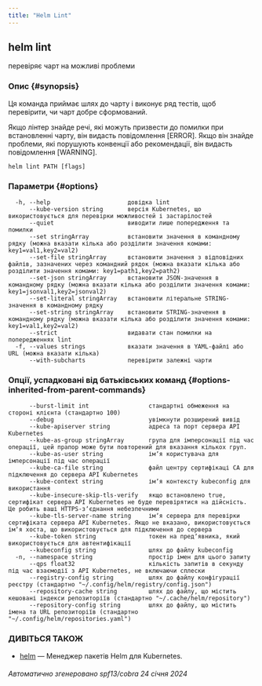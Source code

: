 ```yaml
---
title: "Helm Lint"
---
```


## helm lint

перевіряє чарт на можливі проблеми

### Опис {#synopsis}

Ця команда приймає шлях до чарту і виконує ряд тестів, щоб перевірити, чи чарт добре сформований.

Якщо лінтер знайде речі, які можуть призвести до помилки при встановленні чарту, він видасть повідомлення [ERROR]. Якщо він знайде проблеми, які порушують конвенції або рекомендації, він видасть повідомлення [WARNING].

```shell
helm lint PATH [flags]
```

### Параметри {#options}

```none
  -h, --help                      довідка lint
      --kube-version string       версія Kubernetes, що використовується для перевірки можливостей і застарілостей
      --quiet                     виводити лише попередження та помилки
      --set stringArray           встановити значення в командному рядку (можна вказати кілька або розділити значення комами: key1=val1,key2=val2)
      --set-file stringArray      встановити значення з відповідних файлів, зазначених через командний рядок (можна вказати кілька або розділити значення комами: key1=path1,key2=path2)
      --set-json stringArray      встановити JSON-значення в командному рядку (можна вказати кілька або розділити значення комами: key1=jsonval1,key2=jsonval2)
      --set-literal stringArray   встановити літеральне STRING-значення в командному рядку
      --set-string stringArray    встановити STRING-значення в командному рядку (можна вказати кілька або розділити значення комами: key1=val1,key2=val2)
      --strict                    видавати стан помилки на попередженнях lint
  -f, --values strings            вказати значення в YAML-файлі або URL (можна вказати кілька)
      --with-subcharts            перевірити залежні чарти
```

### Опції, успадковані від батьківських команд {#options-inherited-from-parent-commands}

```none
      --burst-limit int                 стандартні обмеження на стороні клієнта (стандартно 100)
      --debug                           увімкнути розширений вивід
      --kube-apiserver string           адреса та порт сервера API Kubernetes
      --kube-as-group stringArray       група для імперсонації під час операції, цей прапор може бути повторений для вказання кількох груп.
      --kube-as-user string             імʼя користувача для імперсонації під час операції
      --kube-ca-file string             файл центру сертифікаці СА для підключення до сервера API Kubernetes
      --kube-context string             імʼя контексту kubeconfig для використання
      --kube-insecure-skip-tls-verify   якщо встановлено true, сертифікат сервера API Kubernetes не буде перевірятися на дійсність. Це робить ваші HTTPS-зʼєднання небезпечними
      --kube-tls-server-name string     імʼя сервера для перевірки сертифіката сервера API Kubernetes. Якщо не вказано, використовується імʼя хоста, що використовується для підключення до сервера
      --kube-token string               токен на предʼявника, який використовується для автентифікації
      --kubeconfig string               шлях до файлу kubeconfig
  -n, --namespace string                простір імен для цього запиту
      --qps float32                     кількість запитів в секунду під час взаємодії з API Kubernetes, не включаючи сплески
      --registry-config string          шлях до файлу конфігурації реєстру (стандартно "~/.config/helm/registry/config.json")
      --repository-cache string         шлях до файлу, що містить кешовані індекси репозиторіїв (стандартно "~/.cache/helm/repository")
      --repository-config string        шлях до файлу, що містить імена та URL репозиторіїв (стандартно "~/.config/helm/repositories.yaml")
```

### ДИВІТЬСЯ ТАКОЖ

* [helm](helm.md) — Менеджер пакетів Helm для Kubernetes.

###### Автоматично згенеровано spf13/cobra 24 січня 2024
